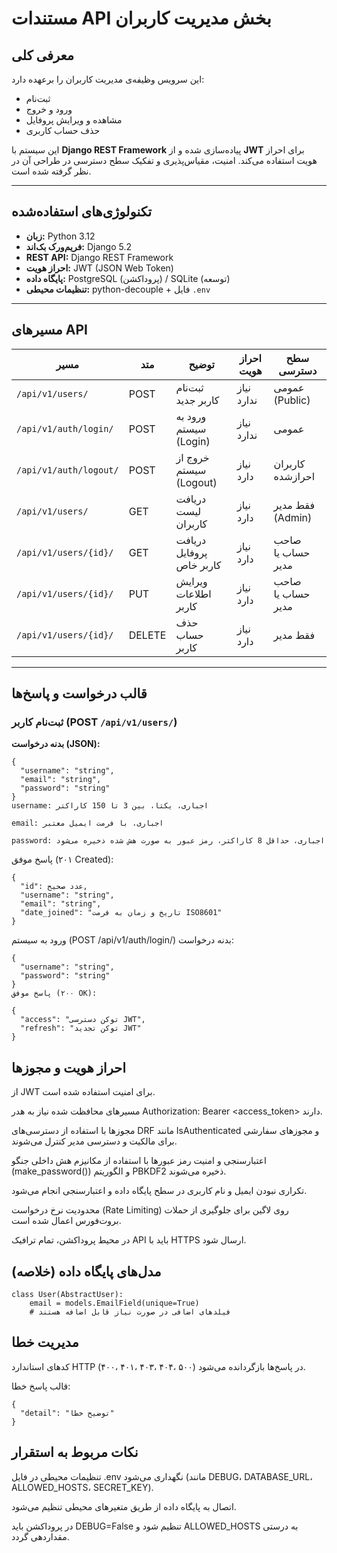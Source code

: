 # مستندات API بخش مدیریت کاربران

## معرفی کلی

این سرویس وظیفه‌ی مدیریت کاربران را برعهده دارد:  
- ثبت‌نام  
- ورود و خروج  
- مشاهده و ویرایش پروفایل  
- حذف حساب کاربری  

این سیستم با **Django REST Framework** پیاده‌سازی شده و از **JWT** برای احراز هویت استفاده می‌کند. امنیت، مقیاس‌پذیری و تفکیک سطح دسترسی در طراحی آن در نظر گرفته شده است.

---

## تکنولوژی‌های استفاده‌شده

- **زبان:** Python 3.12  
- **فریم‌ورک بک‌اند:** Django 5.2  
- **REST API:** Django REST Framework  
- **احراز هویت:** JWT (JSON Web Token)  
- **پایگاه داده:** PostgreSQL (پروداکشن) / SQLite (توسعه)  
- **تنظیمات محیطی:** python-decouple + فایل `.env`

---

## مسیرهای API

| مسیر                         | متد   | توضیح                        | احراز هویت          | سطح دسترسی                |
|------------------------------|--------|-----------------------------|----------------------|---------------------------|
| `/api/v1/users/`             | POST   | ثبت‌نام کاربر جدید           | نیاز ندارد           | عمومی (Public)            |
| `/api/v1/auth/login/`        | POST   | ورود به سیستم (Login)        | نیاز ندارد           | عمومی                     |
| `/api/v1/auth/logout/`       | POST   | خروج از سیستم (Logout)       | نیاز دارد            | کاربران احرازشده          |
| `/api/v1/users/`             | GET    | دریافت لیست کاربران          | نیاز دارد            | فقط مدیر (Admin)          |
| `/api/v1/users/{id}/`        | GET    | دریافت پروفایل کاربر خاص     | نیاز دارد            | صاحب حساب یا مدیر         |
| `/api/v1/users/{id}/`        | PUT    | ویرایش اطلاعات کاربر         | نیاز دارد            | صاحب حساب یا مدیر         |
| `/api/v1/users/{id}/`        | DELETE | حذف حساب کاربر               | نیاز دارد            | فقط مدیر                  |

---


## قالب درخواست و پاسخ‌ها

### ثبت‌نام کاربر (POST `/api/v1/users/`)

**بدنه درخواست (JSON):**
```
{
  "username": "string",
  "email": "string",
  "password": "string"
}
username: اجباری، یکتا، بین 3 تا 150 کاراکتر

email: اجباری، با فرمت ایمیل معتبر

password: اجباری، حداقل 8 کاراکتر، رمز عبور به صورت هش شده ذخیره می‌شود

```

پاسخ موفق (۲۰۱ Created):
```
{
  "id": عدد صحیح,
  "username": "string",
  "email": "string",
  "date_joined": "تاریخ و زمان به فرمت ISO8601"
}
```

ورود به سیستم (POST /api/v1/auth/login/)
بدنه درخواست:
```
{
  "username": "string",
  "password": "string"
}
پاسخ موفق (۲۰۰ OK):
```

```
{
  "access": "توکن دسترسی JWT",
  "refresh": "توکن تجدید JWT"
}
```

## احراز هویت و مجوزها
از JWT برای امنیت استفاده شده است.

مسیرهای محافظت شده نیاز به هدر Authorization: Bearer <access_token> دارند.

مجوزها با استفاده از دسترسی‌های DRF مانند IsAuthenticated و مجوزهای سفارشی برای مالکیت و دسترسی مدیر کنترل می‌شوند.

اعتبارسنجی و امنیت
رمز عبورها با استفاده از مکانیزم هش داخلی جنگو (make_password()) و الگوریتم PBKDF2 ذخیره می‌شوند.

تکراری نبودن ایمیل و نام کاربری در سطح پایگاه داده و اعتبارسنجی انجام می‌شود.

محدودیت نرخ درخواست (Rate Limiting) روی لاگین برای جلوگیری از حملات بروت‌فورس اعمال شده است.

در محیط پروداکشن، تمام ترافیک API باید با HTTPS ارسال شود.

## مدل‌های پایگاه داده (خلاصه)
```
class User(AbstractUser):
    email = models.EmailField(unique=True)
    # فیلدهای اضافی در صورت نیاز قابل اضافه هستند
```
  
## مدیریت خطا
کدهای استاندارد HTTP (۴۰۰، ۴۰۱، ۴۰۳، ۴۰۴، ۵۰۰) در پاسخ‌ها بازگردانده می‌شود.

قالب پاسخ خطا:
```
{
  "detail": "توضیح خطا"
}
```
## نکات مربوط به استقرار
تنظیمات محیطی در فایل .env نگهداری می‌شود (مانند DEBUG، DATABASE_URL، ALLOWED_HOSTS، SECRET_KEY).

اتصال به پایگاه داده از طریق متغیرهای محیطی تنظیم می‌شود.

در پروداکشن باید DEBUG=False تنظیم شود و ALLOWED_HOSTS به درستی مقداردهی گردد.




